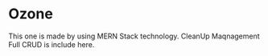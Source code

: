 # Ozone
This one is made by using MERN Stack technology. CleanUp Maqnagement Full CRUD is include here.
